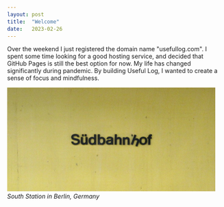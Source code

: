 ```yaml
---
layout: post
title:  "Welcome"
date:   2023-02-26
---
```


Over the weekend I just registered the domain name "usefullog.com". I spent some time looking for a good hosting service, and decided that GitHub Pages is still the best option for now. My life has changed significantly during pandemic. By building Useful Log, I wanted to create a sense of focus and mindfulness. 

![](/assets/images/suedbahnhof.jpg)  
*South Station in Berlin, Germany*

